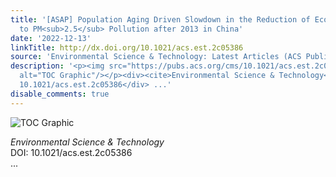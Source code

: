 ```yaml
---
title: '[ASAP] Population Aging Driven Slowdown in the Reduction of Economic Cost-Attributed
  to PM<sub>2.5</sub> Pollution after 2013 in China'
date: '2022-12-13'
linkTitle: http://dx.doi.org/10.1021/acs.est.2c05386
source: 'Environmental Science & Technology: Latest Articles (ACS Publications)'
description: '<p><img src="https://pubs.acs.org/cms/10.1021/acs.est.2c05386/asset/images/medium/es2c05386_0006.gif"
  alt="TOC Graphic"/></p><div><cite>Environmental Science & Technology</cite></div><div>DOI:
  10.1021/acs.est.2c05386</div> ...'
disable_comments: true
---
```

<p><img src="https://pubs.acs.org/cms/10.1021/acs.est.2c05386/asset/images/medium/es2c05386_0006.gif" alt="TOC Graphic"/></p><div><cite>Environmental Science & Technology</cite></div><div>DOI: 10.1021/acs.est.2c05386</div> ...